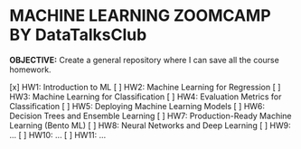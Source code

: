 # MACHINE LEARNING ZOOMCAMP BY DataTalksClub

**OBJECTIVE:** Create a general repository where I can save all the course homework.

[x] HW1: Introduction to ML
[ ] HW2: Machine Learning for Regression
[ ] HW3: Machine Learning for Classification
[ ] HW4: Evaluation Metrics for Classification
[ ] HW5: Deploying Machine Learning Models
[ ] HW6: Decision Trees and Ensemble Learning
[ ] HW7: Production-Ready Machine Learning (Bento ML)
[ ] HW8: Neural Networks and Deep Learning
[ ] HW9: ...
[ ] HW10: ...
[ ] HW11: ...